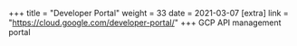 +++
title = "Developer Portal"
weight = 33
date = 2021-03-07
[extra]
link = "https://cloud.google.com/developer-portal/"
+++
GCP API management portal

